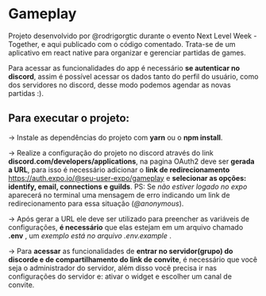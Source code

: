 # Gameplay
Projeto desenvolvido por @rodrigorgtic durante o evento Next Level Week - Together, e aqui publicado com o código comentado. Trata-se de um aplicativo em react native para organizar e gerenciar partidas de games.

Para acessar as funcionalidades do app é necessário **se autenticar no discord**, assim é possível acessar os dados tanto do perfil do usuário, como dos servidores no discord, desse modo podemos agendar as novas partidas :).



## Para executar o projeto:
→ Instale as dependências do projeto com **yarn** ou o **npm install**.

→ Realize a configuração do projeto no discord através do link **discord.com/developers/applications**, na pagina OAuth2 deve ser **gerada a URL**, para isso é necessário adicionar o **link de redirecionamento** https://auth.expo.io/@seu-user-expo/gameplay e **selecionar as opções: identify, email, connections e guilds**. 
PS: Se *não estiver logado no expo* aparecerá no terminal uma mensagem de erro indicando um link de redirecionamento para essa situação (*@anonymous*).

→ Após gerar a URL ele deve ser utilizado para preencher as variáveis de configurações, **é necessário** que elas estejam em um arquivo chamado **.env** , um *exemplo está no arquivo .env.example* .

→ Para **acessar** as funcionalidades de **entrar no servidor(grupo) do discorde e de compartilhamento do link de convite**, é necessário que você seja o administrador do servidor, além disso você precisa ir nas configurações do servidor e: ativar o widget e escolher um canal de convite.


